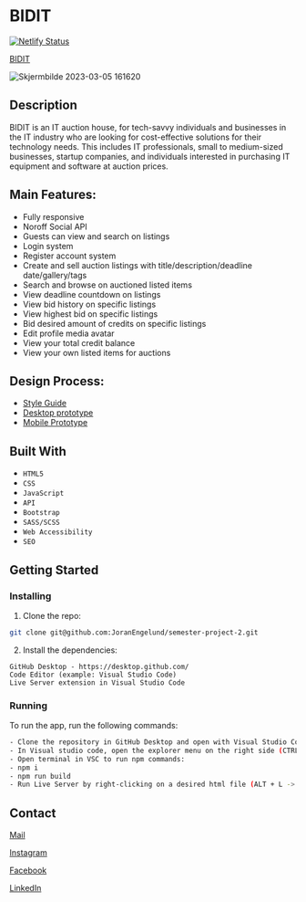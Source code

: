 # BIDIT

[![Netlify Status](https://api.netlify.com/api/v1/badges/6fdc83d0-3151-477c-93b7-020b55bd6f60/deploy-status)](https://app.netlify.com/sites/bid-it/deploys)

[BIDIT](https://bid-it.netlify.app/index.html)

![Skjermbilde 2023-03-05 161620](https://user-images.githubusercontent.com/56642663/222969385-5c4d893d-2d46-4425-aa10-6ee98aed8931.png)

## Description

BIDIT is an IT auction house, for tech-savvy individuals and businesses in the IT industry who are looking for cost-effective solutions for their technology needs. This includes IT professionals, small to medium-sized businesses, startup companies, and individuals interested in purchasing IT equipment and software at auction prices. 


## Main Features:
- Fully responsive
- Noroff Social API
- Guests can view and search on listings
- Login system
- Register account system
- Create and sell auction listings with title/description/deadline date/gallery/tags
- Search and browse on auctioned listed items
- View deadline countdown on listings
- View bid history on specific listings
- View highest bid on specific listings
- Bid desired amount of credits on specific listings
- Edit profile media avatar
- View your total credit balance
- View your own listed items for auctions

## Design Process:
- [Style Guide](https://xd.adobe.com/view/26819889-b749-414b-9044-496ffb37dbb8-73d2/)
- [Desktop prototype](https://xd.adobe.com/view/139a6486-4a2e-4740-9fd4-e8a8acace8a0-46c9/)
- [Mobile Prototype](https://xd.adobe.com/view/46d883fe-27dd-4aa4-9f4d-a4ba47c5a7fc-138b/)

## Built With

- ```HTML5```
- ```CSS```
- ```JavaScript```
- ```API```
- ```Bootstrap```
- ```SASS/SCSS```
- ```Web Accessibility```
- ```SEO```


## Getting Started

### Installing


1. Clone the repo:

```bash
git clone git@github.com:JoranEngelund/semester-project-2.git
```

2. Install the dependencies:

```
GitHub Desktop - https://desktop.github.com/
Code Editor (example: Visual Studio Code)
Live Server extension in Visual Studio Code
```

### Running

To run the app, run the following commands:

```bash
- Clone the repository in GitHub Desktop and open with Visual Studio Code from the menu (CTRL + SHIFT + A)
- In Visual studio code, open the explorer menu on the right side (CTRL + SHIFT + E)
- Open terminal in VSC to run npm commands:
- npm i
- npm run build
- Run Live Server by right-clicking on a desired html file (ALT + L -> ALT + O)
```

## Contact

[Mail](mailto:joranengelund@hotmail.com)

[Instagram](https://www.instagram.com/joranengelund/)

[Facebook](https://www.facebook.com/joranengelund)

[LinkedIn](https://www.linkedin.com/in/j%C3%B8ran-engelund-937649252/)
